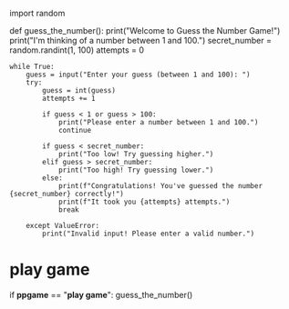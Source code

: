  import random

def guess_the_number():
    print("Welcome to Guess the Number Game!")
    print("I'm thinking of a number between 1 and 100.")
    secret_number = random.randint(1, 100)
    attempts = 0
    
    while True:
        guess = input("Enter your guess (between 1 and 100): ")
        try:
            guess = int(guess)
            attempts += 1
            
            if guess < 1 or guess > 100:
                print("Please enter a number between 1 and 100.")
                continue
            
            if guess < secret_number:
                print("Too low! Try guessing higher.")
            elif guess > secret_number:
                print("Too high! Try guessing lower.")
            else:
                print(f"Congratulations! You've guessed the number {secret_number} correctly!")
                print(f"It took you {attempts} attempts.")
                break
        
        except ValueError:
            print("Invalid input! Please enter a valid number.")

# play game

if __ppgame__ == "__play game__":
    guess_the_number()

